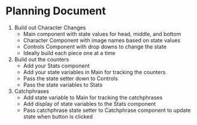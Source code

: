 # Planning Document

1. Build out Character Changes
   - Main component with state values for head, middle, and bottom
   - Character Component with image names based on state values
   - Controls Component with drop downs to change the state
   - Ideally build each piece one at a time
2. Build out the counters
   - Add your Stats component
   - Add your state variables in Main for tracking the counters
   - Pass the state setter down to Controls
   - Pass the state variables to Stats
3. Catchphrases
   - Add state variable to Main for tracking the catchphrases
   - Add display of state variables to the Stats component
   - Pass catchphrase state setter to Catchphrase component to update state when button is clicked
